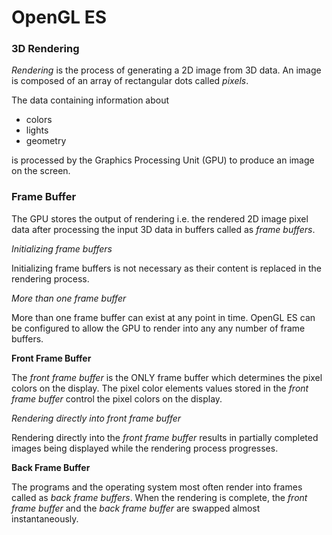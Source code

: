 # OpenGL ES

### 3D Rendering

*Rendering* is the process of generating a 2D image from 3D data. An image is composed of an array of rectangular dots called *pixels*. 

The data containing information about 

* colors
* lights
* geometry

is processed by the Graphics Processing Unit (GPU) to produce an image on the screen. 

### Frame Buffer

The GPU stores the output of rendering i.e. the rendered 2D image pixel data after processing the input 3D data in buffers called as *frame buffers*. 

*Initializing frame buffers*

Initializing frame buffers is not necessary as their content is replaced in the rendering process.

*More than one frame buffer*

More than one frame buffer can exist at any point in time. OpenGL ES can be configured to allow the GPU to render into any any number of frame buffers.

**Front Frame Buffer**

The *front frame buffer* is the ONLY frame buffer which determines the pixel colors on the display. The pixel color elements values stored in the *front frame buffer* control the pixel colors on the display. 

*Rendering directly into front frame buffer*

Rendering directly into the *front frame buffer* results in partially completed images being displayed while the rendering process progresses. 

**Back Frame Buffer**

The programs and the operating system most often render into frames called as *back frame buffers*. When the rendering is complete, the *front frame buffer* and the *back frame buffer* are swapped almost instantaneously. 
